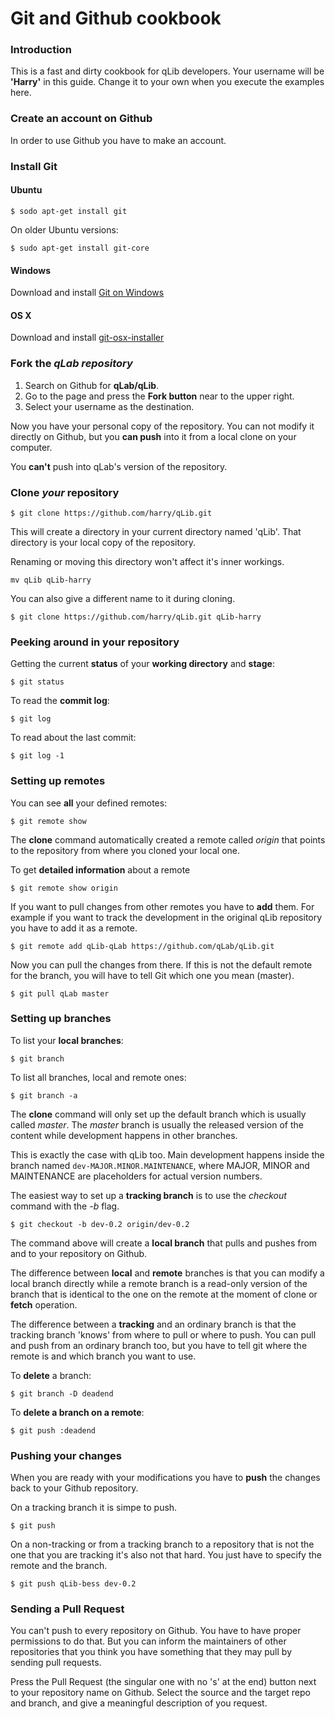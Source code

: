 Git and Github cookbook
=======================

### Introduction

This is a fast and dirty cookbook for qLib developers. Your username will be
**'Harry'** in this guide. Change it to your own when you execute the examples here.

### Create an account on Github

In order to use Github you have to make an account.

### Install Git


#### Ubuntu

```
$ sodo apt-get install git
```

On older Ubuntu versions:

```
$ sudo apt-get install git-core
```

#### Windows

Download and install [Git on Windows](http://msysgit.github.com/)

#### OS X

Download and install [git-osx-installer](http://code.google.com/p/git-osx-installer/)

### **Fork** the *qLab repository*

1. Search on Github for **qLab/qLib**.
2. Go to the page and press the **Fork button** near to the upper right.
3. Select your username as the destination.

Now you have your personal copy of the repository. You can not modify it
directly on Github, but you **can push** into it from a local clone on your
computer.  

You **can't** push into qLab's version of the repository.

### **Clone** *your* repository

```
$ git clone https://github.com/harry/qLib.git
```

This will create a directory in your current directory named 'qLib'. That
directory is your local copy of the repository.

Renaming or moving this directory won't affect it's inner workings.

```
mv qLib qLib-harry
```

You can also give a different name to it during cloning.

```
$ git clone https://github.com/harry/qLib.git qLib-harry
```


### **Peeking** around in your repository

Getting the current **status** of your **working directory** and **stage**:

```
$ git status
```

To read the **commit log**:

```
$ git log
```

To read about the last commit:

```
$ git log -1
```


### Setting up **remotes**

You can see **all** your defined remotes:

```
$ git remote show
```

The **clone** command automatically created a remote called *origin* that
points to the repository from where you cloned your local one.

To get **detailed information** about a remote

```
$ git remote show origin
```

If you want to pull changes from other remotes you have to **add** them. For
example if you want to track the development in the original qLib repository
you have to add it as a remote.

```
$ git remote add qLib-qLab https://github.com/qLab/qLib.git
```

Now you can pull the changes from there. If this is not the default remote for
the branch, you will have to tell Git which one you mean (master).

```
$ git pull qLab master
```


### Setting up **branches**

To list your **local branches**:

```
$ git branch
```

To list all branches, local and remote ones:

```
$ git branch -a
```

The **clone** command will only set up the default branch which is usually
called *master*. The *master* branch is usually the released version of the
content while development happens in other branches.

This is exactly the case with qLib too. Main development happens inside the
branch named `dev-MAJOR.MINOR.MAINTENANCE`, where MAJOR, MINOR and MAINTENANCE
are placeholders for actual version numbers.

The easiest way to set up a **tracking branch** is to use the *checkout* command
with the *-b* flag.

```
$ git checkout -b dev-0.2 origin/dev-0.2
```

The command above will create a **local branch** that pulls and pushes from and
to your repository on Github.

The difference between **local** and **remote** branches is that you can modify
a local branch directly while a remote branch is a read-only version of the
branch that is identical to the one on the remote at the moment of clone or
**fetch** operation.

The difference between a **tracking** and an ordinary branch is that the
tracking branch 'knows' from where to pull or where to push. You can pull and
push from an ordinary branch too, but you have to tell git where the remote is
and which branch you want to use.

To **delete** a branch:

```
$ git branch -D deadend
```

To **delete a branch on a remote**:

```
$ git push :deadend
```


### **Pushing** your changes

When you are ready with your modifications you have to **push** the changes
back to your Github repository.

On a tracking branch it is simpe to push.

```
$ git push
```

On a non-tracking or from a tracking branch to a repository that is not the one
that you are tracking it's also not that hard. You just have to specify the
remote and the branch.

```
$ git push qLib-bess dev-0.2
```


### Sending a **Pull Request**

You can't push to every repository on Github. You have to have proper
permissions to do that. But you can inform the maintainers of other
repositories that you think you have something that they may pull by sending
pull requests.

Press the Pull Request (the singular one with no 's' at the end) button next to
your repository name on Github. Select the source and the target repo and branch,
and give a meaningful description of you request.


